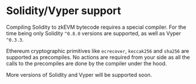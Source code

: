 # Solidity/Vyper support

Compiling Solidity to zkEVM bytecode requires a special compiler. For the time being only Solidity `^0.8.0` versions are supported, as well as Vyper `^0.3.3`.

Ethereum cryptographic primitives like `ecrecover`, `keccak256` and `sha256` are supported as precompiles. No actions are required from your side as all the calls to the precompiles are done by the compiler under the hood.

More versions of Solidity and Vyper will be supported soon.
